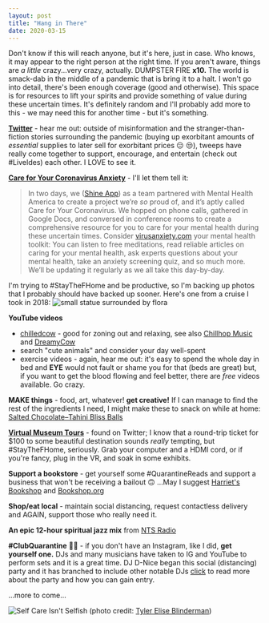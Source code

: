 ```yaml
---
layout: post
title: "Hang in There"
date: 2020-03-15
---
```


Don't know if this will reach anyone, but it's here, just in case. Who knows, it may appear to the right person at the right time. If you aren't aware, things are *a little* crazy...very crazy, actually. DUMPSTER FIRE **x10.** The world is smack-dab in the middle of a pandemic that is bring it to a halt. I won't go into detail, there's been enough coverage (good and otherwise). This space is for resources to lift your spirits and provide something of value during these uncertain times. It's definitely random and I'll probably add more to this - we may need this for another time - but it's something.

**[Twitter](twitter.com)** - hear me out: outside of misinformation and the stranger-than-fiction stories surrounding the pandemic (buying up exorbitant amounts of *essential* supplies to later sell for exorbitant prices :expressionless: :unamused:), tweeps have really come together to support, encourage, and entertain (check out #LiveIdes) each other. I LOVE to see it.

**[Care for Your Coronavirus Anxiety](virusanxiety.com)** - I'll let them tell it:
> In two days, we ([Shine App](twitter.com/ShineText)) as a team partnered with Mental Health America to create a project we’re *so* proud of, and it’s aptly called Care for Your Coronavirus. We hopped on phone calls, gathered in Google Docs, and conversed in conference rooms to create a comprehensive resource for you to care for your mental health during these uncertain times. Consider [virusanxiety.com](virusanxiety.com) your mental health toolkit: You can listen to free meditations, read reliable articles on caring for your mental health, ask experts questions about your mental health, take an anxiety screening quiz, and so much more. We’ll be updating it regularly as we all take this day-by-day.

I'm trying to #StayTheFHome and be productive, so I'm backing up photos that I probably should have backed up sooner. Here's one from a cruise I took in 2018:
![small statue surrounded by flora](assets/DSC09841.jpg)

**YouTube videos**
* [chilledcow](https://www.youtube.com/chilledcow) - good for zoning out and relaxing, see also [Chillhop Music](https://www.youtube.com/user/Chillhopdotcom) and [DreamyCow](https://www.youtube.com/channel/UCuw1VDsmOWOldKGLYq6AkVg)
* search "cute animals" and consider your day well-spent
* exercise videos - again, hear me out: it's easy to spend the whole day in bed and **EYE** would not fault or shame you for that (beds are great) but, if you want to get the blood flowing and feel better, there are *free* videos available. Go crazy.

**MAKE things** - food, art, whatever! **get creative!** If I can manage to find the rest of the ingredients I need, I might make these to snack on while at home: [Salted Chocolate–Tahini Bliss Balls](https://www.bonappetit.com/recipe/salted-chocolate-tahini-bliss-balls)

**[Virtual Museum Tours](https://www.travelandleisure.com/attractions/museums-galleries/museums-with-virtual-tours)** - found on Twitter; I know that a round-trip ticket for $100 to some beautiful destination sounds *really* tempting, but #StayTheFHome, seriously. Grab your computer and a HDMI cord, or if you're fancy, plug in the VR, and soak in some exhibits.

**Support a bookstore** - get yourself some #QuarantineReads and support a business that won't be receiving a bailout :upside_down_face:
...May I suggest [Harriet's Bookshop](https://conversationswithharriett.bigcartel.com/) and [Bookshop.org](https://bookshop.org/)

**Shop/eat local** - maintain social distancing, request contactless delivery and AGAIN, support those who really need it.

**An epic 12-hour spiritual jazz mix** from [NTS Radio](https://www.nts.live/shows/black-classical-history-of-spiritual-jazz)

**#ClubQuarantine** :dancer::dancer: - if you don't have an Instagram, like I did, **get yourself one.** DJs and many musicians have taken to IG and YouTube to perform sets and it is a great time. DJ D-Nice began this social (distancing) party and it has branched to include other notable DJs [click](https://www.okayplayer.com/music/dj-d-nice-instagram-video-sets-streaming.html) to read more about the party and how you can gain entry.

...more to come...

![Self Care Isn't Selfish](https://cdn.dribbble.com/users/1579879/screenshots/9159597/selfcare.gif)
(photo credit: [Tyler Elise Blinderman](https://dribbble.com/TylerElise))
